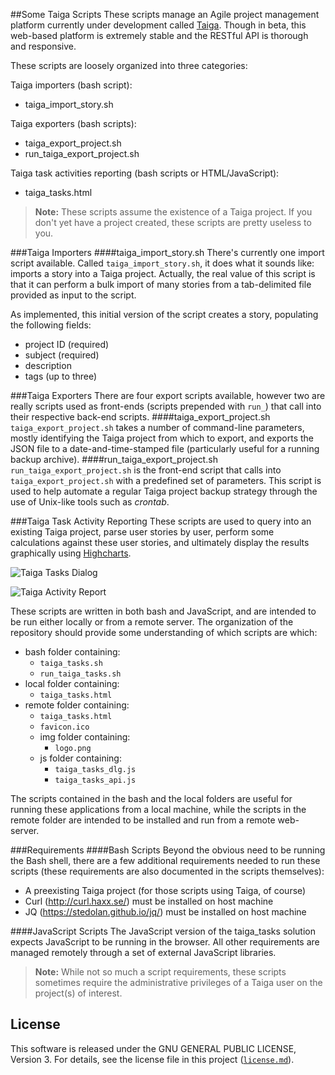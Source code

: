 ##Some Taiga Scripts
These scripts manage an Agile project management platform currently under development called [Taiga](http://taiga.io "Taiga project management platform"). 
Though in beta, this web-based platform is extremely stable and the RESTful API is thorough and responsive.

These scripts are loosely organized into three categories:

Taiga importers (bash script):

 - taiga_import_story.sh
 
Taiga exporters (bash scripts):

- taiga_export_project.sh
- run_taiga_export_project.sh

Taiga task activities reporting (bash scripts or HTML/JavaScript):

- taiga_tasks.html


> **Note:** These scripts assume the existence of a Taiga project. If you don't yet have a project created, these scripts are pretty useless to you.

###Taiga Importers
####taiga_import_story.sh
There's currently one import script available. Called `taiga_import_story.sh`, it does what it sounds like: imports a story into a Taiga project. Actually, the real value of this script is that it can perform a bulk import of many stories from a tab-delimited file provided as input to the script.

As implemented, this initial version of the script creates a story, populating the following fields:

- project ID (required)
- subject (required)
- description
- tags (up to three)

###Taiga Exporters
There are four export scripts available, however two are really scripts used as front-ends (scripts prepended with `run_`) that call into their respective back-end scripts.
####taiga_export_project.sh
`taiga_export_project.sh` takes a number of command-line parameters, mostly identifying the Taiga project from which to export, and exports the JSON file to a date-and-time-stamped file (particularly useful for a running backup archive).
####run_taiga_export_project.sh
`run_taiga_export_project.sh` is the front-end script that calls into `taiga_export_project.sh` with a predefined set of parameters. This script is used to help automate a regular Taiga project backup strategy through the use of Unix-like tools such as *crontab*.

###Taiga Task Activity Reporting
These scripts are used to query into an existing Taiga project, parse user stories by user, perform some calculations against these user stories, and ultimately display the results graphically using [Highcharts](http://www.highcharts.com/ "Highcharts").

![Taiga Tasks Dialog](https://cloud.githubusercontent.com/assets/10182110/10569041/f15dd306-75d4-11e5-9cee-34c375c5c01d.png "Taiga Tasks Dialog")

![Taiga Activity Report](https://raw.githubusercontent.com/richbl/taiga.io-scripts/master/taiga_tasks_activity_report.png "Taiga Activity Report")

These scripts are written in both bash and JavaScript, and are intended to be run either locally or from a remote server. The organization of the repository should provide some understanding of which scripts are which:

- bash folder containing:
	- `taiga_tasks.sh`
	- `run_taiga_tasks.sh`
- local folder containing:
	- `taiga_tasks.html`
- remote folder containing:
	- `taiga_tasks.html`
	- `favicon.ico`
	- img folder containing:
		- `logo.png`
	- js folder containing:
		- `taiga_tasks_dlg.js`
		- `taiga_tasks_api.js`

The scripts contained in the bash and the local folders are useful for running these applications from a local machine, while the scripts in the remote folder are intended to be installed and run from a remote web-server.

###Requirements
####Bash Scripts
Beyond the obvious need to be running the Bash shell, there are a few additional requirements needed to run these scripts (these requirements are also documented in the scripts themselves):

- A preexisting Taiga project (for those scripts using Taiga, of course)
- Curl (http://curl.haxx.se/) must be installed on host machine
- JQ (https://stedolan.github.io/jq/) must be installed on host machine

####JavaScript Scripts
The JavaScript version of the taiga_tasks solution expects JavaScript to be running in the browser. All other requirements are managed remotely through a set of external JavaScript libraries.

> **Note:** While not so much a script requirements, these scripts sometimes require the administrative privileges of a Taiga user on the project(s) of interest.

## License
This software is released under the GNU GENERAL PUBLIC LICENSE, Version 3. For details, see the license file in this project ([`license.md`](https://github.com/richbl/taiga-scripts/blob/master/LICENSE "License")).
